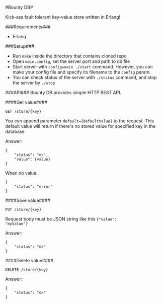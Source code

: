 #Bounty DB#

Kick-ass fault tolerant key-value store written in Erlang! 

###Requirements###
* Erlang

###Setup###

* Run <code>make</code> inside the directory that contains cloned repo
* Open <code>main.config</code>, set the server port and path to db file
* Start server with <code>config=main ./start</code> command. However, you can make your config file and specify its filename to the <code>config</code> param.
* You can check status of the server with <code>./status</code> command, and stop the server by <code>./stop</code>

###API###
Bounty DB provides simple HTTP REST API.

####Get value####

    GET /store/{key}

You can append parameter <code>default={defaultValue}</code> to the request. This default value will return if there's no stored value for specified key in the database

Answer:

    {
        "status": "ok",
        "value": {value}
    }
When no value:

    {
        "status": "error"
    }

####Save value####

    PUT /store/{key}

Request body must be JSON string like this <code>{"value": "myValue"}</code>

Answer:

    {
        "status": "ok"
    }


####Delete value####

    DELETE /store/{key}

Answer:

    {
        "status": "ok"
    }
